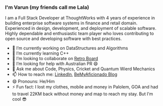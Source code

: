 ### I'm Varun (my friends call me Lala)

I am a Full Stack Developer at ThoughtWorks with 4 years of experience in building enterprise software systems in finance and retail domain. Experienced in design, development, and deployment of scalable software. Highly dependable and enthusiastic team player who loves contributing to open source and developing software with best practices.

- 🔭 I’m currently working on DataStructures and Algorithms
- 🌱 I’m currently learning C++
- 👯 I’m looking to collaborate on [Retro Board](https://github.com/vslala/retro-board)
- 🤔 I’m looking for help with Australian PR :smile:
- 💬 Ask me about Code, Physics, Cricket and Quantum Wierd Mechanics
- 📫 How to reach me: [LinkedIn](https://www.linkedin.com/in/shrivastavarun/), [BeMyAficionado Blog](https://www.bemyaficionado.com)
- 😄 Pronouns: He/Him
- ⚡ Fun fact: I lost my clothes, mobile and money in Palolem, GOA and had to travel 22KM back without money and map to reach my stay. But I'm cool :sunglasses:

